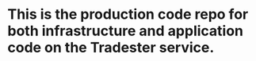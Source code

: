 # This is the production code repo for both infrastructure and application code on the Tradester service.
